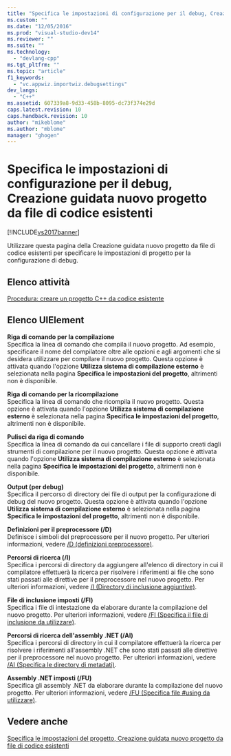 ```yaml
---
title: "Specifica le impostazioni di configurazione per il debug, Creazione guidata nuovo progetto da file di codice esistenti | Microsoft Docs"
ms.custom: ""
ms.date: "12/05/2016"
ms.prod: "visual-studio-dev14"
ms.reviewer: ""
ms.suite: ""
ms.technology: 
  - "devlang-cpp"
ms.tgt_pltfrm: ""
ms.topic: "article"
f1_keywords: 
  - "vc.appwiz.importwiz.debugsettings"
dev_langs: 
  - "C++"
ms.assetid: 607339a8-9d33-458b-8095-dc73f374e29d
caps.latest.revision: 10
caps.handback.revision: 10
author: "mikeblome"
ms.author: "mblome"
manager: "ghogen"
---
```

# Specifica le impostazioni di configurazione per il debug, Creazione guidata nuovo progetto da file di codice esistenti
[!INCLUDE[vs2017banner](../assembler/inline/includes/vs2017banner.md)]

Utilizzare questa pagina della Creazione guidata nuovo progetto da file di codice esistenti per specificare le impostazioni di progetto per la configurazione di debug.  
  
## Elenco attività  
 [Procedura: creare un progetto C\+\+ da codice esistente](../ide/how-to-create-a-cpp-project-from-existing-code.md)  
  
## Elenco UIElement  
 **Riga di comando per la compilazione**  
 Specifica la linea di comando che compila il nuovo progetto.  Ad esempio, specificare il nome del compilatore oltre alle opzioni e agli argomenti che si desidera utilizzare per compilare il nuovo progetto.  Questa opzione è attivata quando l'opzione **Utilizza sistema di compilazione esterno** è selezionata nella pagina **Specifica le impostazioni del progetto**, altrimenti non è disponibile.  
  
 **Riga di comando per la ricompilazione**  
 Specifica la linea di comando che ricompila il nuovo progetto.  Questa opzione è attivata quando l'opzione **Utilizza sistema di compilazione esterno** è selezionata nella pagina **Specifica le impostazioni del progetto**, altrimenti non è disponibile.  
  
 **Pulisci da riga di comando**  
 Specifica la linea di comando da cui cancellare i file di supporto creati dagli strumenti di compilazione per il nuovo progetto.  Questa opzione è attivata quando l'opzione **Utilizza sistema di compilazione esterno** è selezionata nella pagina **Specifica le impostazioni del progetto**, altrimenti non è disponibile.  
  
 **Output \(per debug\)**  
 Specifica il percorso di directory dei file di output per la configurazione di debug del nuovo progetto.  Questa opzione è attivata quando l'opzione **Utilizza sistema di compilazione esterno** è selezionata nella pagina **Specifica le impostazioni del progetto**, altrimenti non è disponibile.  
  
 **Definizioni per il preprocessore \(\/D\)**  
 Definisce i simboli del preprocessore per il nuovo progetto.  Per ulteriori informazioni, vedere [\/D \(definizioni preprocessore\)](../build/reference/d-preprocessor-definitions.md).  
  
 **Percorsi di ricerca \(\/I\)**  
 Specifica i percorsi di directory da aggiungere all'elenco di directory in cui il compilatore effettuerà la ricerca per risolvere i riferimenti ai file che sono stati passati alle direttive per il preprocessore nel nuovo progetto.  Per ulteriori informazioni, vedere [\/I \(Directory di inclusione aggiuntive\)](../build/reference/i-additional-include-directories.md).  
  
 **File di inclusione imposti \(\/FI\)**  
 Specifica i file di intestazione da elaborare durante la compilazione del nuovo progetto.  Per ulteriori informazioni, vedere [\/FI \(Specifica il file di inclusione da utilizzare\)](../build/reference/fi-name-forced-include-file.md).  
  
 **Percorsi di ricerca dell'assembly .NET \(\/AI\)**  
 Specifica i percorsi di directory in cui il compilatore effettuerà la ricerca per risolvere i riferimenti all'assembly .NET che sono stati passati alle direttive per il preprocessore nel nuovo progetto.  Per ulteriori informazioni, vedere [\/AI \(Specifica le directory di metadati\)](../build/reference/ai-specify-metadata-directories.md).  
  
 **Assembly .NET imposti \(\/FU\)**  
 Specifica gli assembly .NET da elaborare durante la compilazione del nuovo progetto.  Per ulteriori informazioni, vedere [\/FU \(Specifica file \#using da utilizzare\)](../build/reference/fu-name-forced-hash-using-file.md).  
  
## Vedere anche  
 [Specifica le impostazioni del progetto, Creazione guidata nuovo progetto da file di codice esistenti](../ide/specify-project-settings-create-new-project-from-existing-code-files-wizard.md)